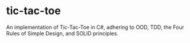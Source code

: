 # tic-tac-toe
An implementation of Tic-Tac-Toe in C#, adhering to OOD, TDD, the Four Rules of Simple Design, and SOLID principles.
